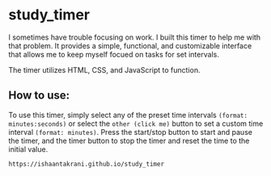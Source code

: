# study_timer

I sometimes have trouble focusing on work. I built this timer to help me with that problem.
It provides a simple, functional, and customizable interface that allows me to keep myself
focued on tasks for set intervals.

The timer utilizes HTML, CSS, and JavaScript to function.

## How to use:

To use this timer, simply select any of the preset time intervals `(format: minutes:seconds)`
or select the `other (click me)` button to set a custom time interval `(format: minutes)`.
Press the start/stop button to start and pause the timer, and the timer button to stop the timer
and reset the time to the initial value.

`https://ishaantakrani.github.io/study_timer`
